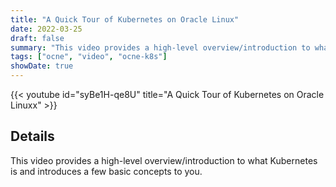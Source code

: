 ```yaml
---
title: "A Quick Tour of Kubernetes on Oracle Linux"
date: 2022-03-25
draft: false
summary: "This video provides a high-level overview/introduction to what Kubernetes is and introduces a few basic concepts to you."
tags: ["ocne", "video", "ocne-k8s"]
showDate: true
---
```


{{< youtube id="syBe1H-qe8U" title="A Quick Tour of Kubernetes on Oracle Linuxx" >}}

## Details

This video provides a high-level overview/introduction to what Kubernetes is and introduces a few basic concepts to you.
